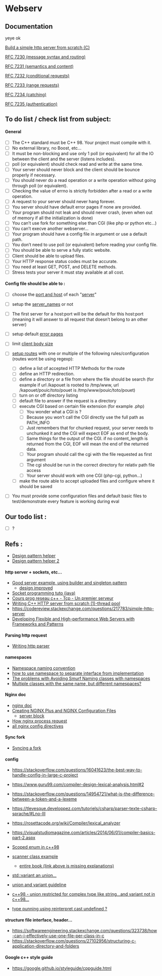 # Webserv

## Documentation

yeye
ok

[Build a simple http server from scratch (C)](https://medium.com/from-the-scratch/http-server-what-do-you-need-to-know-to-build-a-simple-http-server-from-scratch-d1ef8945e4fa)

[RFC 7230 (message syntax and routing)](https://www.rfc-editor.org/rfc/pdfrfc/rfc7230.txt.pdf)

[RFC 7231 (semantics and content)](https://www.rfc-editor.org/rfc/pdfrfc/rfc7231.txt.pdf)

[RFC 7232 (conditional requests)](https://www.rfc-editor.org/rfc/pdfrfc/rfc7232.txt.pdf)

[RFC 7233 (range requests)](https://www.rfc-editor.org/rfc/pdfrfc/rfc7233.txt.pdf)

[RFC 7234 (catching)](https://www.rfc-editor.org/rfc/pdfrfc/rfc7234.txt.pdf)

[RFC 7235 (authentication)](https://www.rfc-editor.org/rfc/pdfrfc/rfc7235.txt.pdf)

## To do list / check list from subject:

#### General 

- [ ] The C++ standard must be C++ 98. Your project must compile with it.
- [ ] No external library, no Boost, etc...
- [ ] It must be non-blocking and use only 1 poll (or equivalent) for all the IO between the client and the server (listens includes).
- [ ] poll (or equivalent) should check read and write at the same time.
- [ ] Your server should never block and the client should be bounce properly if necessary.
- [ ] You should never do a read operation or a write operation without going through poll (or equivalent).
- [ ] Checking the value of errno is strictly forbidden after a read or a write operation.
- [ ] A request to your server should never hang forever.
- [ ] You server should have default error pages if none are provided.
- [ ] Your program should not leak and should never crash, (even when out of memory if all the initialization is done)
- [ ] You can’t use fork for something else than CGI (like php or python etc...)
- [ ] You can’t execve another webserver...
- [ ] Your program should have a config file in argument or use a default path.
- [ ] You don’t need to use poll (or equivalent) before reading your config file.
- [ ] You should be able to serve a fully static website.
- [ ] Client should be able to upload files.
- [ ] Your HTTP response status codes must be accurate.
- [ ] You need at least GET, POST, and DELETE methods.
- [ ] Stress tests your server it must stay available at all cost.

#### Config file should be able to :

- [ ] choose the [port and host](http://nginx.org/en/docs/http/ngx_http_core_module.html#listen) of each "[server](https://nginx.org/en/docs/http/ngx_http_core_module.html#server)"
- [ ] setup the [server_names](http://nginx.org/en/docs/http/server_names.html) or not
- [ ] The first server for a host:port will be the default for this host:port (meaning it will answer to all request that doesn’t belong to an other server)
- [ ] setup default [error pages](http://nginx.org/en/docs/http/ngx_http_core_module.html#error_page)
- [ ] limit [client body size](http://nginx.org/en/docs/http/ngx_http_core_module.html#client_max_body_size)
- [ ] [setup routes](http://nginx.org/en/docs/http/ngx_http_core_module.html#location) with one or multiple of the following rules/configuration (routes wont be using regexp):
	- [ ] define a list of accepted HTTP Methods for the route
	- [ ] define an HTTP redirection.
	- [ ] define a directory or a file from where the file should be search (for example if url /kapouet is rooted to /tmp/www, url /kapouet/pouic/toto/pouet is /tmp/www/pouic/toto/pouet)
	- [ ] turn on or off directory listing
	- [ ] default file to answer if the request is a directory
	- [ ] execute CGI based on certain file extension (for example .php)
		- [ ] You wonder what a CGI is ?
		- [ ] Because you won’t call the CGI directly use the full path as PATH_INFO
		- [ ] Just remembers that for chunked request, your server needs to unchunked it and the CGI will expect EOF as end of the body.
		- [ ] Same things for the output of the CGI. if no content_length is returned from the CGI, EOF will mean the end of the returned data.
		- [ ] Your program should call the cgi with the file requested as first argument
		- [ ] The cgi should be run in the correct directory for relativ path file access
		- [ ] Your server should work with one CGI (php-cgi, python...)
	- [ ] make the route able to accept uploaded files and configure where it should be saved
- [ ] You must provide some configuration files and default basic files to test/demonstrate every feature is working during eval


## Our todo list :
- [ ] ?

## Refs :

- [Design pattern helper](https://refactoring.guru/design-patterns)
- [Design pattern helper 2](https://sourcemaking.com/design_patterns)

#### http server + sockets, etc...

- [Good server example, using builder and singleton pattern](https://users.cs.jmu.edu/bernstdh/web/common/lectures/slides_http-server-example_java.php)
	- [design improved](https://users.cs.jmu.edu/bernstdh/web/common/lectures/slides_http-servlet-example_java.php) 
- [Socket programming tuto (java)](https://www.infoworld.com/article/2853780/socket-programming-for-scalable-systems.html)
- [Cours prog reseau c++ - Tcp - Un premier serveur](https://bousk.developpez.com/cours/reseau-c++/TCP/08-premier-serveur-mini-serveur/)
- [Writing C++ HTTP server from scratch (1)-thread pool](https://www.programmersought.com/article/51864013425/)
- https://codereview.stackexchange.com/questions/217783/simple-http-server
- [Developing Flexible and High-performance Web Servers with Frameworks and Patterns](https://www.dre.vanderbilt.edu/~schmidt/PDF/computing-surveys.pdf)

#### Parsing http request

- [Writing http parser](https://fr.slideshare.net/fukamachi/writing-a-fast-http-parser)

#### namespaces
- [Namespace naming convention](https://stackoverflow.com/questions/228783/what-are-the-rules-about-using-an-underscore-in-a-c-identifier)
- [how to use namespace to separate interface from implementation](https://softwareengineering.stackexchange.com/questions/233672/how-to-use-namespaces-to-separate-interface-from-implementation-in-c/399588)
- [The problems with Avoiding Smurf Naming classes with namespaces](https://softwareengineering.stackexchange.com/questions/191929/the-problems-with-avoiding-smurf-naming-classes-with-namespaces?noredirect=1&lq=1)
- [Multiple classes with the same name, but different namespaces?](https://softwareengineering.stackexchange.com/questions/251760/multiple-classes-with-the-same-name-but-different-namespaces?rq=1)

#### Nginx doc
- [nginx doc](http://nginx.org/en/)
- [Creating NGINX Plus and NGINX Configuration Files](https://docs.nginx.com/nginx/admin-guide/basic-functionality/managing-configuration-files/)
	- [server block](https://nginx.org/en/docs/http/ngx_http_core_module.html#server)
- [How nginx process request](https://nginx.org/en/docs/http/request_processing.html)
- [all nginx config directives](https://nginx.org/en/docs/http/ngx_http_core_module.html)

#### Sync fork

- [Syncing a fork](https://docs.github.com/en/github/collaborating-with-pull-requests/working-with-forks/syncing-a-fork)

#### config
- https://stackoverflow.com/questions/16041623/the-best-way-to-handle-config-in-large-c-project
- https://www.guru99.com/compiler-design-lexical-analysis.html#2
- https://stackoverflow.com/questions/14954721/what-is-the-difference-between-a-token-and-a-lexeme
- https://tlevesque.developpez.com/tutoriels/csharp/parser-texte-csharp-sprache/#Lno-III
- https://rosettacode.org/wiki/Compiler/lexical_analyzer
- https://visualstudiomagazine.com/articles/2014/06/01/compiler-basics-part-2.aspx

- [Scoped enum in c++98](https://stackoverflow.com/questions/61269537/how-to-implement-scoped-enum-in-c98-and-can-be-used-like-enum-class-in-c11)

- [scanner class example](https://link.springer.com/content/pdf/bbm%3A978-0-387-79422-8%2F1.pdf)
	- [entire book (link above is missing explanations)](https://1lib.fr/book/540032/438c1d)
- [std::variant an union...](https://www.bfilipek.com/2018/06/variant.html)
- [union and variant guideline](https://www.modernescpp.com/index.php/c-core-guidelines-rules-for-unions)
- [c++98 - union restricted for complex type like string...and variant not in c++98...](http://www.open-std.org/jtc1/sc22/wg21/docs/papers/2008/n2544.pdf)
- [type punning using reinterpret cast undefined ?](https://stackoverflow.com/questions/53995657/is-reinterpret-cast-type-punning-actually-undefined-behavior)

#### structure file interface, header...
- https://softwareengineering.stackexchange.com/questions/323738/how-can-i-effectively-use-one-file-per-class-in-c
- https://stackoverflow.com/questions/27102956/structuring-c-application-directory-and-folders

#### Google c++ style guide
- https://google.github.io/styleguide/cppguide.html
